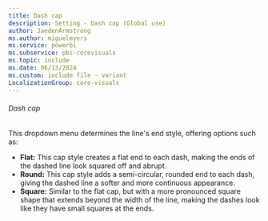 ```yaml
---
title: Dash cap
description: Setting - Dash cap (Global use)
author: JaedenArmstrong
ms.author: miguelmyers
ms.service: powerbi
ms.subservice: pbi-corevisuals
ms.topic: include
ms.date: 06/13/2024
ms.custom: include file - variant
LocalizationGroup: core-visuals
---
```

###### Dash cap

This dropdown menu determines the line's end style, offering options such as:

- **Flat:** This cap style creates a flat end to each dash, making the ends of the dashed line look squared off and abrupt.
- **Round:** This cap style adds a semi-circular, rounded end to each dash, giving the dashed line a softer and more continuous appearance.
- **Square:** Similar to the flat cap, but with a more pronounced square shape that extends beyond the width of the line, making the dashes look like they have small squares at the ends.
